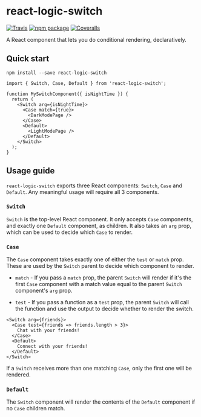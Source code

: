 # react-logic-switch

[![Travis][build-badge]][build]
[![npm package][npm-badge]][npm]
[![Coveralls][coveralls-badge]][coveralls]

A React component that lets you do conditional rendering, declaratively.

## Quick start
```
npm install --save react-logic-switch
```

```
import { Switch, Case, Default } from 'react-logic-switch';

function MySwitchComponent({ isNightTime }) {
  return (
    <Switch arg={isNightTime}>
      <Case match={true}>
        <DarkModePage />
      </Case>
      <Default>
        <LightModePage />
      </Default>
    </Switch>
  );
}
```

## Usage guide

`react-logic-switch` exports three React components: `Switch`, `Case` and `Default`. Any meaningful usage will require all 3 components.

### `Switch`
`Switch` is the top-level React component. It only accepts `Case` components, and exactly one `Default` component, as children. It also takes an `arg` prop, which can be used to decide which `Case` to render.

### `Case`
The `Case` component takes exactly one of either the `test` or `match` prop. These are used by the `Switch` parent to decide which component to render.

- `match` - If you pass a `match` prop, the parent `Switch` will render if it's the first `Case` component with a match value equal to the parent `Switch` component's `arg` prop.

- `test` - If you pass a function as a `test` prop, the parent `Switch` will call the function and use the output to decide whether to render the switch.

```
<Switch arg={friends}>
  <Case test={friends => friends.length > 3}>
    Chat with your friends!
  </Case>
  <Default>
    Connect with your friends!
  </Default>
</Switch>
```

If a `Switch` receives more than one matching `Case`, only the first one will be rendered.

### `Default`
The `Switch` component will render the contents of the `Default` component if no `Case` children match.


[build-badge]: https://img.shields.io/travis/user/repo/master.png?style=flat-square
[build]: https://travis-ci.org/user/repo

[npm-badge]: https://img.shields.io/npm/v/npm-package.png?style=flat-square
[npm]: https://www.npmjs.org/package/npm-package

[coveralls-badge]: https://img.shields.io/coveralls/user/repo/master.png?style=flat-square
[coveralls]: https://coveralls.io/github/user/repo
